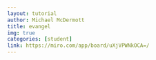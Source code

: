 ```yaml
---
layout: tutorial
author: Michael McDermott
title: evangel
img: true
categories: [student]
link: https://miro.com/app/board/uXjVPWNkOCA=/
---
```

